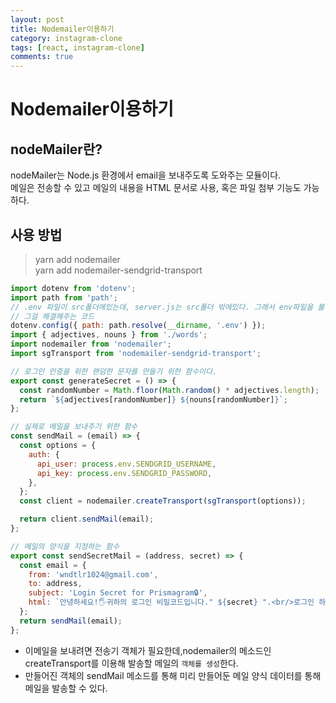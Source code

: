 ```yaml
---
layout: post
title: Nodemailer이용하기
category: instagram-clone
tags: [react, instagram-clone]
comments: true
---
```


# Nodemailer이용하기

## nodeMailer란?

nodeMailer는 Node.js 환경에서 email을 보내주도록 도와주는 모듈이다.<br>
메일은 전송할 수 있고 메일의 내용을 HTML 문서로 사용, 혹은 파일 첨부 기능도 가능하다.


## 사용 방법

> yarn add nodemailer<br>
> yarn add nodemailer-sendgrid-transport

```javascript
import dotenv from 'dotenv';
import path from 'path';
// .env 파일이 src폴더에있는데, server.js는 src폴더 밖에있다. 그래서 env파일을 불러오지를 못하고 있으므로
// 그걸 해결해주는 코드
dotenv.config({ path: path.resolve(__dirname, '.env') });
import { adjectives, nouns } from './words';
import nodemailer from 'nodemailer';
import sgTransport from 'nodemailer-sendgrid-transport';

// 로그인 인증을 위한 랜덤한 문자를 만들기 위한 함수이다.
export const generateSecret = () => {
  const randomNumber = Math.floor(Math.random() * adjectives.length);
  return `${adjectives[randomNumber]} ${nouns[randomNumber]}`;
};

// 실제로 메일을 보내주기 위한 함수
const sendMail = (email) => {
  const options = {
    auth: {
      api_user: process.env.SENDGRID_USERNAME,
      api_key: process.env.SENDGRID_PASSWORD,
    },
  };
  const client = nodemailer.createTransport(sgTransport(options));

  return client.sendMail(email);
};

// 메일의 양식을 지정하는 함수
export const sendSecretMail = (address, secret) => {
  const email = {
    from: 'wndtlr1024@gmail.com',
    to: address,
    subject: 'Login Secret for Prismagram🔒',
    html: `안녕하세요!🖐귀하의 로그인 비밀코드입니다." ${secret} ".<br/>로그인 하기 위해 웹사이트애 복사해서 붙여넣어주세요`,
  };
  return sendMail(email);
};
```

- 이메일을 보내려면 전송기 객체가 필요한데,nodemailer의 메소드인 createTransport를 이용해 발송할 메일의 `객체를 생성`한다.
- 만들어진 객체의 sendMail 메소드를 통해 미리 만들어둔 메일 양식 데이터를 통해 메일을 발송할 수 있다.

